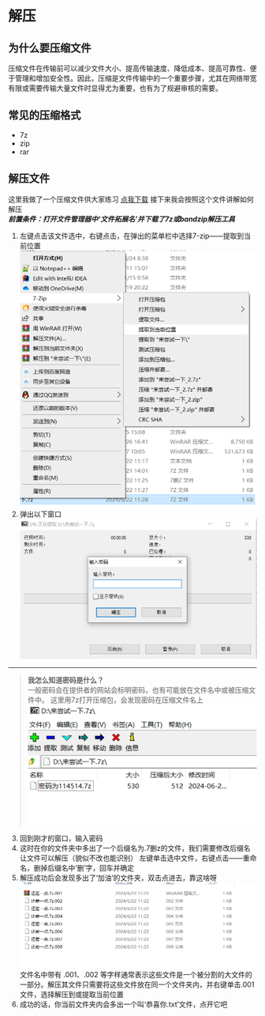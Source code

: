 # 解压
## 为什么要压缩文件
压缩文件在传输前可以减少文件大小、提高传输速度、降低成本、提高可靠性、便于管理和增加安全性。因此，压缩是文件传输中的一个重要步骤，尤其在网络带宽有限或需要传输大量文件时显得尤为重要，也有为了规避审核的需要。
## 常见的压缩格式
- 7z
- zip
- rar

## 解压文件
这里我做了一个压缩文件供大家练习
[点我下载](/HowToUseYourComputer/来尝试一下.7z)
接下来我会按照这个文件讲解如何解压<br>
***前置条件：打开文件管理器中‘文件拓展名’并下载了7z或bandzip解压工具***

1. 左键点击该文件选中，右键点击，在弹出的菜单栏中选择7-zip——提取到当前位置<br>
![alt text](image-26.png)
2. 弹出以下窗口
![alt text](image-27.png)
--- 
> **我怎么知道密码是什么？**<br>
一般密码会在提供者的网站会标明密码，也有可能放在文件名中或被压缩文件中。
这里用7z打开压缩包，会发现密码在压缩文件名上<br>
![alt text](image-28.png)<br>
3. 回到刚才的窗口，输入密码<br>
4. 这时在你的文件夹中多出了一个后缀名为.7删z的文件，我们需要修改后缀名让文件可以解压（貌似不改也能识别）  左键单击选中文件，右键点击——重命名，删掉后缀名中‘删’字，回车并确定<br>
5. 解压成功后会发现多出了‘加油’的文件夹，双击点进去，靠这啥呀<br>
![alt text](image-29.png)
文件名中带有 .001、.002 等字样通常表示这些文件是一个被分割的大文件的一部分。解压其文件只需要将这些文件放在同一个文件夹内，并右键单击.001文件，选择解压到或提取当前位置<br>
6. 成功的话，你当前文件夹内会多出一个叫‘恭喜你.txt’文件，点开它吧